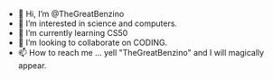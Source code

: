 - 👋 Hi, I’m @TheGreatBenzino
- 👀 I’m interested in science and computers.
- 🌱 I’m currently learning CS50
- 💞️ I’m looking to collaborate on CODING.
- 📫 How to reach me ... yell "TheGreatBenzino" and I will magically appear. 

<!---
TheGreatBenzino/TheGreatBenzino is a ✨ special ✨ repository because its `README.md` (this file) appears on your GitHub profile.
You can click the Preview link to take a look at your changes.
--->
